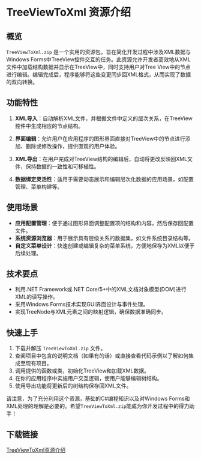 # TreeViewToXml 资源介绍

## 概览

`TreeViewToXml.zip` 是一个实用的资源包，旨在简化开发过程中涉及XML数据与Windows Forms中TreeView控件交互的任务。此资源允许开发者高效地从XML文件中加载结构数据并显示在TreeView中，同时支持用户对Tree View中的节点进行编辑。编辑完成后，程序能够将这些变更同步回XML格式，从而实现了数据的双向转换。

## 功能特性

1. **XML导入**：自动解析XML文件，并根据文件中定义的层次关系，在TreeView控件中生成相应的节点结构。
   
2. **界面编辑**：允许用户在应用程序的图形界面直接对TreeView中的节点进行添加、删除或修改操作，提供直观的用户体验。
   
3. **XML导出**：在用户完成对TreeView结构的编辑后，自动将更改反映回XML文件，保持数据的一致性和可移植性。

4. **数据绑定灵活性**：适用于需要动态展示和编辑层次化数据的应用场景，如配置管理、菜单构建等。

## 使用场景

- **应用配置管理**：便于通过图形界面调整配置项的结构和内容，然后保存回配置文件。
- **系统资源浏览器**：用于展示具有层级关系的数据集，如文件系统目录结构等。
- **自定义菜单设计**：快速创建或编辑复杂的菜单系统，方便地保存为XML以便于后续处理。

## 技术要点

- 利用.NET Framework或.NET Core/5+中的XML文档对象模型(DOM)进行XML的读写操作。
- 采用Windows Forms技术实现GUI界面设计与事件处理。
- 实现TreeNode与XML元素之间的映射逻辑，确保数据准确同步。

## 快速上手

1. 下载并解压 `TreeViewToXml.zip` 文件。
2. 查阅项目中包含的说明文档（如果有的话）或直接查看代码示例以了解如何集成至现有项目。
3. 调用提供的函数或类，初始化TreeView和加载XML数据。
4. 在你的应用程序中实施用户交互逻辑，使用户能够编辑树结构。
5. 使用导出功能将更新后的树结构保存回XML文件。

请注意，为了充分利用这个资源，基础的C#编程知识以及对Windows Forms和XML处理的理解是必要的。希望`TreeViewToXml.zip`能成为你开发过程中的得力助手！

## 下载链接

[TreeViewToXml资源介绍](https://pan.quark.cn/s/ec4d6be6e622)